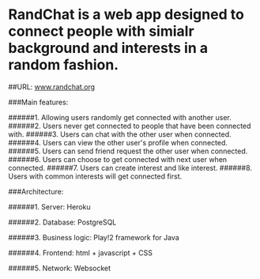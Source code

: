 # RandChat is a web app designed to connect people with simialr background and interests in a random fashion.

##URL: www.randchat.org

###Main features:

######1. Allowing users randomly get connected with another user.
######2. Users never get connected to people that have been connected with.
######3. Users can chat with the other user when connected.
######4. Users can view the other user's profile when connected.
######5. Users can send friend request the other user when connected.
######6. Users can choose to get connected with next user when connected.
######7. Users can create interest and like interest.
######8. Users with common interests will get connected first.

###Architecture:

######1. Server: Heroku

######2. Database: PostgreSQL

######3. Business logic: Play!2 framework for Java

######4. Frontend: html + javascript + CSS 

######5. Network: Websocket 


